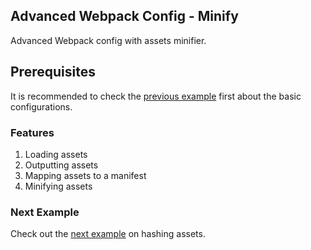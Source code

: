 ## Advanced Webpack Config - Minify
Advanced Webpack config with assets minifier.

## Prerequisites
It is recommended to check the [previous example](https://github.com/Imballinst/webpack-incremental-tutorial/tree/master/01-basic) first about the basic configurations.

### Features
1. Loading assets
2. Outputting assets
3. Mapping assets to a manifest
4. Minifying assets

### Next Example
Check out the [next example](https://github.com/Imballinst/webpack-incremental-tutorial/tree/master/03-hash) on hashing assets.
